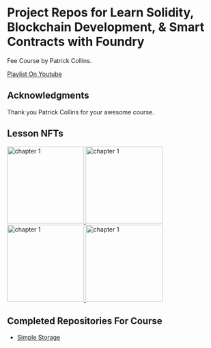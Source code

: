 # Project Repos for Learn Solidity, Blockchain Development, & Smart Contracts with Foundry

Fee Course by Patrick Collins.

[Playlist On Youtube](https://www.youtube.com/watch?v=umepbfKp5rI&list=PL4Rj_WH6yLgWe7TxankiqkrkVKXIwOP42)

## Acknowledgments

Thank you Patrick Collins for your awesome course.

## Lesson NFTs

<a href="https://testnets.opensea.io/assets/sepolia/0x76b50696b8effca6ee6da7f6471110f334536321/1827" target="_blank">
<img src="https://ipfs.io/ipfs/QmYNk9TaRp9QDRjDZYxrwh5xQGMeC9zY23tB4fs5qby6KT" alt="chapter 1" with='100' height='180'/> 
</a>
<a href="https://testnets.opensea.io/assets/sepolia/0x76b50696b8effca6ee6da7f6471110f334536321/1828" target="_blank">
<img src="https://ipfs.io/ipfs/QmZdPncUtsq71DxVtebbGdCUS28SvrCWoeVigCAdo1CZ5b" alt="chapter 1" with='100' height='180'/> 
</a>
<a href="https://testnets.opensea.io/assets/sepolia/0x76b50696b8effca6ee6da7f6471110f334536321/1829" target="_blank">
<img src="https://ipfs.io/ipfs/QmSCoS3N8qFy2D3Tn4vTPKTFAC1TAqSZgg9R4uCb7fZL7Q" alt="chapter 1" with='100' height='180'/> 
</a>
<a href="https://testnets.opensea.io/assets/sepolia/0x76b50696b8effca6ee6da7f6471110f334536321/1830" target="_blank">
<img src="https://ipfs.io/ipfs/QmZ8oE5hYAsoBL2f4Lih7ZPsBEYEsKo6BdY8ZPsjNsXJ7M" alt="chapter 1" with='100' height='180'/> 
</a>

## Completed Repositories For Course

- <a href="https://github.com/AlSirang/foundry-simple-storage" target="_blank">
  Simple Storage
  </a>
